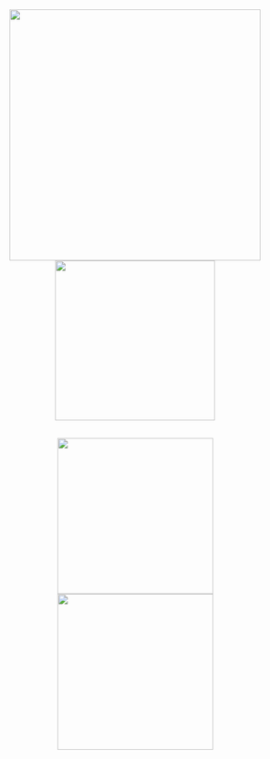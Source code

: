 <div align="center">
  <a href="#" alt="My Github Stats">
    <img width="440" align="center" src="https://github-readme-stats.vercel.app/api?username=cstrlcs&show_icons=true&theme=dracula&count_private=true&hide=stars,prs,issues,contribs&hide_border=true&border_radius=0&custom_title=Stats&bg_color=0d1117" alt="" />
  </a>
  <a href="#" alt="My Top Languages">
    <img width="280" align="center" src="https://github-readme-stats.vercel.app/api/top-langs/?username=cstrlcs&layout=compact&theme=dracula&hide_border=true&border_radius=0&custom_title=Top%20languages&hide=CSS,HTML&bg_color=0d1117" alt="" />
  </a>
</div>

<br>

<p align="center">
  <a href="https://github.com/cstrlcs/nuxtesse" alt="nuxtesse">
    <img width="273" src="https://github-readme-stats.vercel.app/api/pin/?username=cstrlcs&repo=nuxtesse&theme=dracula&bg_color=0d1117&border_radius=0&show_icons=false" alt="" />
  </a>
  <a href="https://github.com/cstrlcs/figma-font-helper-deno" alt="figma-font-helper-deno">
    <img width="273" src="https://github-readme-stats.vercel.app/api/pin/?username=cstrlcs&repo=figma-font-helper-deno&theme=dracula&bg_color=0d1117&border_radius=0&show_icons=false" alt="" />
  </a>
</p>
